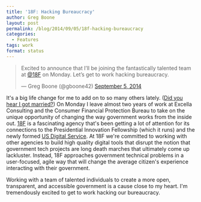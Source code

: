 ```yaml
---
title: '18F: Hacking Bureaucracy'
author: Greg Boone
layout: post
permalink: /blog/2014/09/05/18f-hacking-bureaucracy
categories:
  - Features
tags: work
format: status
---
```

<blockquote class="twitter-tweet" width="550">
  <p>
    Excited to announce that I’ll be joining the fantastically talented team at <a href="https://twitter.com/18F">@18F</a> on Monday. Let’s get to work hacking bureaucracy.
  </p>
  
  <p>
    &mdash; Greg Boone (@gboone42) <a href="https://twitter.com/gboone42/status/507988231707979776">September 5, 2014</a>
  </p>
</blockquote>



It's a big life change for me to add on to so many others lately. ([Did you hear I got married?][1]) On Monday I leave almost two years of work at Excella Consulting and the Consumer Financial Protection Bureau to take on the unique opportunity of changing the way government works from the inside out. [18F][2] is a fascinating agency that's been getting a lot of attention for its connections to the Presidential Innovation Fellowship (which it runs) and the newly formed [US Digital Service][3]. At 18F we're committed to working with other agencies to build high quality digital tools that disrupt the notion that government tech projects are long death marches that ultimately come up lackluster. Instead, 18F approaches government technical problems in a user-focused, agile way that will change the average citizen's experience interacting with their government.

Working with a team of talented individuals to create a more open, transparent, and accessible government is a cause close to my heart. I'm tremendously excited to get to work hacking our bureaucracy.

 [1]: http://www.harmsboone.org/we-got-married
 [2]: http://18f.gsa.gov
 [3]: http://www.whitehouse.gov/the-press-office/2014/08/11/fact-sheet-improving-and-simplifying-digital-services